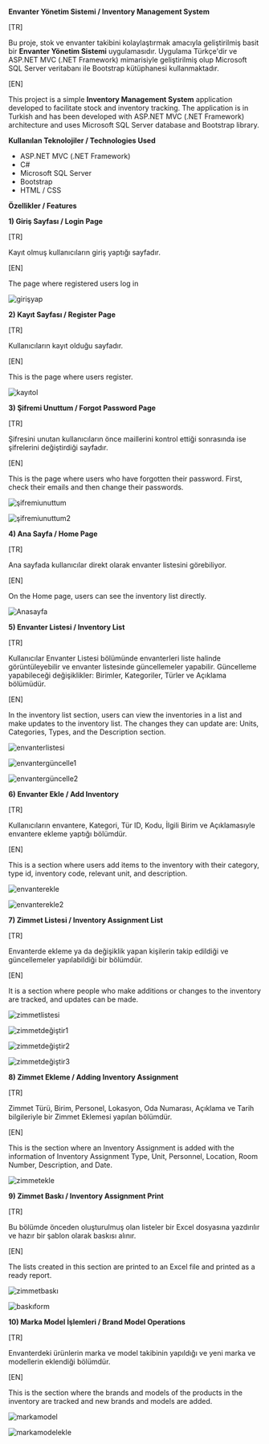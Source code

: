 **Envanter Yönetim Sistemi / Inventory Management System**

[TR]

Bu proje, stok ve envanter takibini kolaylaştırmak amacıyla geliştirilmiş basit bir **Envanter Yönetim Sistemi** uygulamasıdır. Uygulama Türkçe'dir ve ASP.NET MVC (.NET Framework) mimarisiyle geliştirilmiş olup Microsoft SQL Server veritabanı ile Bootstrap kütüphanesi kullanmaktadır.

[EN]

This project is a simple **Inventory Management System** application developed to facilitate stock and inventory tracking. The application is in Turkish and has been developed with ASP.NET MVC (.NET Framework) architecture and uses Microsoft SQL Server database and Bootstrap library.

**Kullanılan Teknolojiler / Technologies Used**

- ASP.NET MVC (.NET Framework)
- C#
- Microsoft SQL Server
- Bootstrap
- HTML / CSS

**Özellikler / Features**

**1) Giriş Sayfası / Login Page**

[TR]

Kayıt olmuş kullanıcıların giriş yaptığı sayfadır.

[EN]

The page where registered users log in

![girişyap](https://github.com/user-attachments/assets/cd792659-5d36-4c31-b605-4bb6a1ec705e)

**2) Kayıt Sayfası / Register Page**

[TR]

Kullanıcıların kayıt olduğu sayfadır.

[EN]

This is the page where users register.

![kayıtol](https://github.com/user-attachments/assets/6d0fb67b-4f22-4f1b-abaf-4c36f26312f3)

**3) Şifremi Unuttum / Forgot Password Page**

[TR]

Şifresini unutan kullanıcıların önce maillerini kontrol ettiği sonrasında ise şifrelerini değiştirdiği sayfadır.

[EN]

This is the page where users who have forgotten their password. First, check their emails and then change their passwords.

![şifremiunuttum](https://github.com/user-attachments/assets/52ffd335-13c2-4bfe-a986-fb0082eb0ed6)

![şifremiunuttum2](https://github.com/user-attachments/assets/495e8d67-66f7-4b77-8fdd-b8ce69eec6bd)

**4) Ana Sayfa / Home Page**

[TR]

Ana sayfada kullanıcılar direkt olarak envanter listesini görebiliyor.

[EN]

On the Home page, users can see the inventory list directly.

![Anasayfa](https://github.com/user-attachments/assets/4db699e5-954c-4941-8497-60e6fcc07223)

**5) Envanter Listesi / Inventory List**

[TR]

Kullanıcılar Envanter Listesi bölümünde envanterleri liste halinde görüntüleyebilir ve envanter listesinde güncellemeler yapabilir. Güncelleme yapabileceği değişiklikler: Birimler, Kategoriler, Türler ve Açıklama bölümüdür.

[EN]

In the inventory list section, users can view the inventories in a list and make updates to the inventory list. The changes they can update are: Units, Categories, Types, and the Description section.

![envanterlistesi](https://github.com/user-attachments/assets/31c7064a-f082-49d2-bb5e-72d6b2d1186a)

![envantergüncelle1](https://github.com/user-attachments/assets/0046984c-e6e4-4635-8aad-6bdf99a77dd3)

![envantergüncelle2](https://github.com/user-attachments/assets/a115b0c1-8a6d-4f13-860e-ba1e734a53a3)

**6) Envanter Ekle / Add Inventory**

[TR]

Kullanıcıların envantere, Kategori, Tür ID, Kodu, İlgili Birim ve Açıklamasıyle envantere ekleme yaptığı bölümdür.

[EN] 

This is a section where users add items to the inventory with their category, type id, inventory code, relevant unit, and description.

![envanterekle](https://github.com/user-attachments/assets/3b329aea-9343-44a8-ae63-73e532a83622)

![envanterekle2](https://github.com/user-attachments/assets/560e1e84-2cfe-48aa-939b-c097abbccd82)

**7) Zimmet Listesi / Inventory Assignment List**

[TR]

Envanterde ekleme ya da değişiklik yapan kişilerin takip edildiği ve güncellemeler yapılabildiği bir bölümdür.

[EN]

It is a section where people who make additions or changes to the inventory are tracked, and updates can be made.


![zimmetlistesi](https://github.com/user-attachments/assets/6b8f6307-3b1b-4c81-abab-f8fd337ac47b)

![zimmetdeğiştir1](https://github.com/user-attachments/assets/e4501cf7-d3ff-4602-81c5-98f654f074ad)

![zimmetdeğiştir2](https://github.com/user-attachments/assets/c65f4979-0171-42eb-b1c4-05b04805cf2c)

![zimmetdeğiştir3](https://github.com/user-attachments/assets/b29dbf84-d23e-40bc-a179-f777c9cbecc4)

**8) Zimmet Ekleme / Adding Inventory Assignment**

[TR]

Zimmet Türü, Birim, Personel, Lokasyon, Oda Numarası, Açıklama ve Tarih bilgileriyle bir Zimmet Eklemesi yapılan bölümdür.

[EN]

This is the section where an Inventory Assignment is added with the information of Inventory Assignment Type, Unit, Personnel, Location, Room Number, Description, and Date.

![zimmetekle](https://github.com/user-attachments/assets/29a12e97-f4c1-41b7-9768-2421419a27ba)

**9) Zimmet Baskı / Inventory Assignment Print**

[TR]

Bu bölümde önceden oluşturulmuş olan listeler bir Excel dosyasına yazdırılır ve hazır bir şablon olarak baskısı alınır.

[EN]

The lists created in this section are printed to an Excel file and printed as a ready report.

![zimmetbaskı](https://github.com/user-attachments/assets/f1753ff6-933b-41fa-b1af-efe742e39fa9)

![baskıform](https://github.com/user-attachments/assets/6de4eb2c-b952-4474-b432-b7d32e8f0f8f)

**10) Marka Model İşlemleri / Brand Model Operations**

[TR]

Envanterdeki ürünlerin marka ve model takibinin yapıldığı ve yeni marka ve modellerin eklendiği bölümdür.

[EN]

This is the section where the brands and models of the products in the inventory are tracked and new brands and models are added.

![markamodel](https://github.com/user-attachments/assets/9b35352b-01f0-4abe-87e1-47251e33c234)

![markamodelekle](https://github.com/user-attachments/assets/e7cb357b-c105-4802-934c-99ba56b0e7de)










































